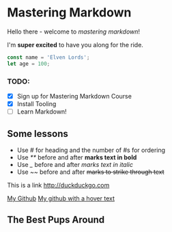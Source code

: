 # Mastering Markdown

Hello there - welcome to _mastering markdown_!

I'm **super excited** to have you along for the ride.

```javascript
const name = 'Elven Lords';
let age = 100;
```

### TODO:

* [x] Sign up for Mastering Markdown Course
* [x] Install Tooling
* [ ] Learn Markdown!

## Some lessons

* Use # for heading and the number of #s for ordering
* Use _**_ before and after **marks text in bold**
* Use *_* before and after _marks text in italic_
* Use _~~_ before and after ~~marks to strike through text~~

This is a link <http://duckduckgo.com>

[My Github](https://github.com/elvenlords)
[My github with a hover text](https://github.com/elevenlords, "this is a github link")


## The Best Pups Around


